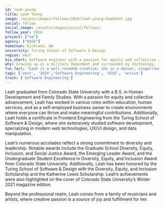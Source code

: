 ```yaml
---
id: leah-young
title: Leah Young
image: /assets/images/fellows/2024/leah-young-headshot.jpg
social: fellow
social_image: /assets/images/social/fellows/
fellow_year: 2024
project: ["na"]
agency: ["USGS"]
hometown: Kirkland, WA
university: Turing School of Software & Design
region: west
bio_short: Software engineer with a passion for equity and collective advancement committed to diveresity and leadership
why: Growing up as a military dependent and surrounded by technology, I quickly recognized the value of having access to technological resources, especially with the rapid advancements today. I have a deep passion for working with people and solving problems to enhance productivity and provide opportunities for individuals to engage with the technical aspects of our society. I am truly inspired to work within the government, where I can deepen my technical and professional abilities while helping to improve systems and resources for everyone.
fun_fact: "Leah is a well-rounded creative; she is a dancer, singer/songwriter, producer, amateur graphic designer and she plays three instruments."
tags: ['west', '2024','Software_Engineering', 'USGS', 'active']
track: ['Software Engineering']
---
```


Leah graduated from Colorado State University with a B.S. in Human Development and Family Studies. With a passion for equity and collective advancement, Leah has worked in various roles within education, human services, and as a self-employed business owner to create environments where everyone can thrive and make meaningful contributions. Additionally, Leah holds a certificate in Frontend Engineering from the Turing School of Software & Design, where she extensively studied software development, specializing in modern web technologies, UX/UI design, and data manipulation.

Leah’s numerous accolades reflect a strong commitment to diversity and leadership. Notable awards include the Graduate School Diversity, Equity, Inclusion, and Social Justice Award, the Emerging Leader Award, and the Undergraduate Student Excellence in Diversity, Equity, and Inclusion Award from Colorado State University. Additionally, Leah has been honored by the Turing School of Software & Design with the Diversity, Equity, and Inclusion Scholarship and the Katherine Lewis Scholarship. Leah’s achievements were also highlighted on the cover of Colorado State University’s Winter 2021 magazine edition.

Beyond the professional realm, Leah comes from a family of musicians and artists, where creative passion is a source of joy and fulfillment for her.